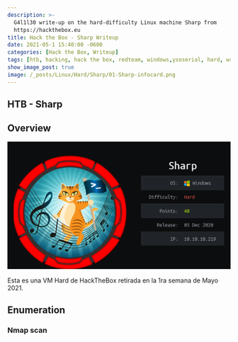 ```yaml
---
description: >-
  G4l1l30 write-up on the hard-difficulty Linux machine Sharp from
  https://hackthebox.eu
title: Hack the Box - Sharp Writeup
date: 2021-05-1 15:40:00 -0600
categories: [Hack the Box, Writeup]
tags: [htb, hacking, hack the box, redteam, windows,ysoserial, hard, writeup, kaban, dnsspy, remoting_service, smb, wcf]     # TAG names should always be lowercase
show_image_post: true
image: /_posts/Linux/Hard/Sharp/01-Sharp-infocard.png
---
```


## HTB - Sharp

## Overview

![](/_posts/Linux/Hard/Sharp/01-Sharp-infocard.png)

Esta es una VM Hard de HackTheBox retirada en la 1ra semana de Mayo 2021.

## Enumeration

### Nmap scan
